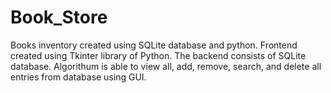 # Book_Store
Books inventory created using SQLite database and python. 
Frontend created using Tkinter library of Python. 
The backend consists of SQLite database. 
Algorithum is able to view all, add, remove, search, and delete all entries from database using GUI. 
